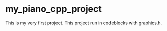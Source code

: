 # my_piano_cpp_project
This is my very first project. This project run in codeblocks with graphics.h. 
